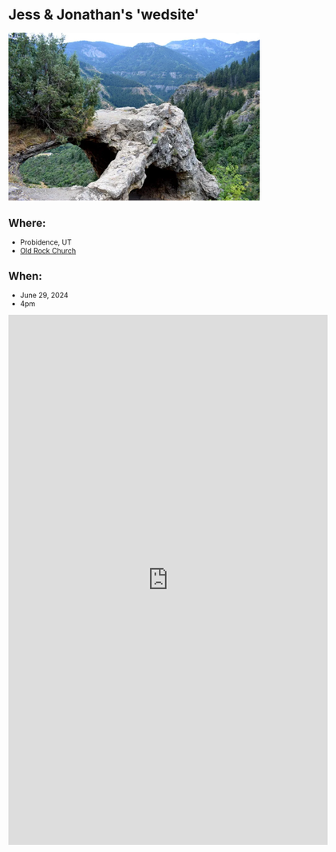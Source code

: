 # Jess & Jonathan's 'wedsite'
![Cache Valley](/pictures/cachevalley.png)
## Where: 
- Probidence, UT
- [Old Rock Church](https://oldrockchurch.com/)

## When:
- June 29, 2024
- 4pm

<iframe src="https://docs.google.com/forms/d/e/1FAIpQLSdg0v7PWcbjbDapeu2auTm6qU7A0672k2GflRwkfPhxafHpbA/viewform?embedded=true" width="640" height="1061" frameborder="0" marginheight="0" marginwidth="0">Loading…</iframe>
